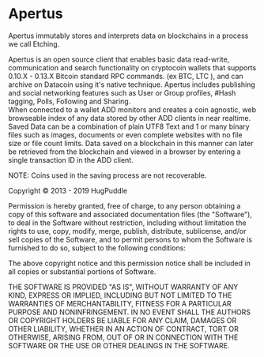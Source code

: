 Apertus
===

Apertus immutably stores and interprets data on blockchains in a process we call Etching.

Apertus is an open source client that enables basic data read-write, communication and search functionality on cryptocoin wallets that supports 0.10.X - 0.13.X Bitcoin standard RPC commands. (ex BTC, LTC ), and can archive on Datacoin using it's native technique.
Apertus includes publishing and social networking features such as User or Group profiles, #Hash tagging, Polls, Following and Sharing.  
When connected to a wallet ADD monitors and creates a coin agnostic, web browseable index of any data stored by other ADD clients in near realtime. Saved Data can be a combination of plain UTF8 Text and 1 or many binary files such as images, documents or even complete websites with no file size or file count limits. 
Data saved on a blockchain in this manner can later be retrieved from the blockchain and viewed in a browser by entering a single transaction ID in the ADD client.

NOTE: Coins used in the saving process are not recoverable. 

Copyright ©  2013 - 2019 HugPuddle

Permission is hereby granted, free of charge, to any person obtaining a copy of this software and associated 
documentation files (the "Software"), to deal in the Software without restriction, including without limitation 
the rights to use, copy, modify, merge, publish, distribute, sublicense, and/or sell copies of the Software, and 
to permit persons to whom the Software is furnished to do so, subject to the following conditions:

The above copyright notice and this permission notice shall be included in all copies or substantial portions of 
Software.


THE SOFTWARE IS PROVIDED "AS IS", WITHOUT WARRANTY OF ANY KIND, EXPRESS OR IMPLIED, INCLUDING BUT NOT LIMITED 
TO THE WARRANTIES OF MERCHANTABILITY, FITNESS FOR A PARTICULAR PURPOSE AND NONINFRINGEMENT. IN NO EVENT SHALL
THE AUTHORS OR COPYRIGHT HOLDERS BE LIABLE FOR ANY CLAIM, DAMAGES OR OTHER LIABILITY, WHETHER IN AN ACTION OF 
CONTRACT, TORT OR OTHERWISE, ARISING FROM, OUT OF OR IN CONNECTION WITH THE SOFTWARE OR THE USE OR OTHER DEALINGS 
IN THE SOFTWARE.
